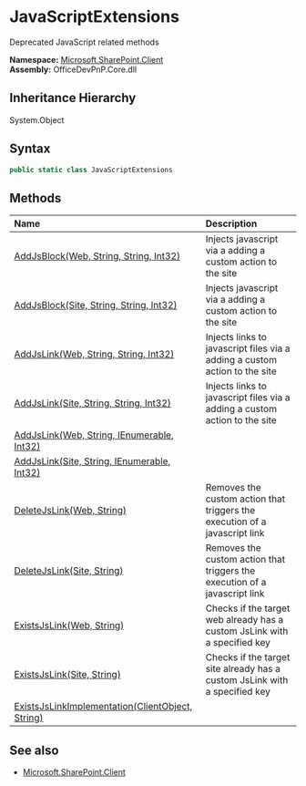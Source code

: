 # JavaScriptExtensions
Deprecated JavaScript related methods  

**Namespace:** [Microsoft.SharePoint.Client](Microsoft.SharePoint.Client.md)  
**Assembly:** OfficeDevPnP.Core.dll  
## Inheritance Hierarchy
System.Object  

## Syntax
```C#
public static class JavaScriptExtensions
```
## Methods
|**Name**|**Description**|
|:-----|:-----|
| [AddJsBlock(Web, String, String, Int32)](Microsoft.SharePoint.Client.JavaScriptExtensions.11392cbb.md) | Injects javascript via a adding a custom action to the site
| [AddJsBlock(Site, String, String, Int32)](Microsoft.SharePoint.Client.JavaScriptExtensions.517659db.md) | Injects javascript via a adding a custom action to the site
| [AddJsLink(Web, String, String, Int32)](Microsoft.SharePoint.Client.JavaScriptExtensions.65be216.md) | Injects links to javascript files via a adding a custom action to the site
| [AddJsLink(Site, String, String, Int32)](Microsoft.SharePoint.Client.JavaScriptExtensions.2e6a4200.md) | Injects links to javascript files via a adding a custom action to the site
| [AddJsLink(Web, String, IEnumerable<String>, Int32)](Microsoft.SharePoint.Client.JavaScriptExtensions.403f85be.md) | 
| [AddJsLink(Site, String, IEnumerable<String>, Int32)](Microsoft.SharePoint.Client.JavaScriptExtensions.1e3249b7.md) | 
| [DeleteJsLink(Web, String)](Microsoft.SharePoint.Client.JavaScriptExtensions.66983af8.md) | Removes the custom action that triggers the execution of a javascript link
| [DeleteJsLink(Site, String)](Microsoft.SharePoint.Client.JavaScriptExtensions.9b8bed27.md) | Removes the custom action that triggers the execution of a javascript link
| [ExistsJsLink(Web, String)](Microsoft.SharePoint.Client.JavaScriptExtensions.9e405d88.md) | Checks if the target web already has a custom JsLink with a specified key
| [ExistsJsLink(Site, String)](Microsoft.SharePoint.Client.JavaScriptExtensions.84b11fe5.md) | Checks if the target site already has a custom JsLink with a specified key
| [ExistsJsLinkImplementation(ClientObject, String)](Microsoft.SharePoint.Client.JavaScriptExtensions.a66bc220.md) | 
## See also
- [Microsoft.SharePoint.Client](Microsoft.SharePoint.Client.md)
